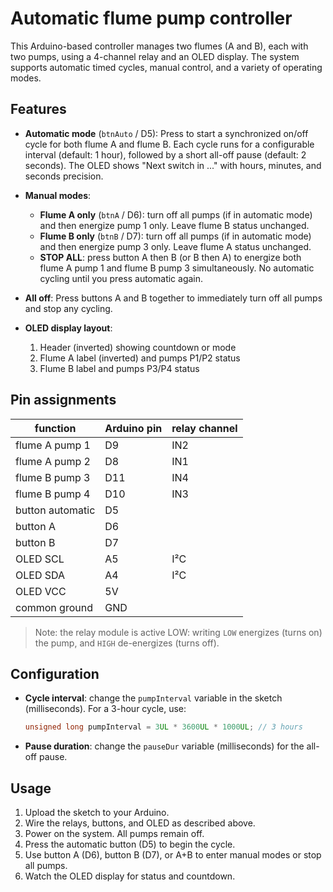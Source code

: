 # Automatic flume pump controller

This Arduino-based controller manages two flumes (A and B), each with two pumps, using a 4-channel relay and an OLED display. The system supports automatic timed cycles, manual control, and a variety of operating modes.

## Features

* **Automatic mode** (`btnAuto` / D5):
  Press to start a synchronized on/off cycle for both flume A and flume B. Each cycle runs for a configurable interval (default: 1 hour), followed by a short all-off pause (default: 2 seconds). The OLED shows "Next switch in ..." with hours, minutes, and seconds precision.

* **Manual modes**:

  * **Flume A only** (`btnA` / D6): turn off all pumps (if in automatic mode) and then energize pump 1 only. Leave flume B status unchanged.
  * **Flume B only** (`btnB` / D7): turn off all pumps (if in automatic mode) and then energize pump 3 only. Leave flume A status unchanged.
  * **STOP ALL**: press button A then B (or B then A) to energize both flume A pump 1 and flume B pump 3 simultaneously. No automatic cycling until you press automatic again.

* **All off**:
  Press buttons A and B together to immediately turn off all pumps and stop any cycling.

* **OLED display layout**:

  1. Header (inverted) showing countdown or mode
  2. Flume A label (inverted) and pumps P1/P2 status
  3. Flume B label and pumps P3/P4 status

## Pin assignments

| function         | Arduino pin | relay channel |
| ---------------- | ----------- | ------------- |
| flume A pump 1   | D9          | IN2           |
| flume A pump 2   | D8          | IN1           |
| flume B pump 3   | D11         | IN4           |
| flume B pump 4   | D10         | IN3           |
| button automatic | D5          |               |
| button A         | D6          |               |
| button B         | D7          |               |
| OLED SCL         | A5          | I²C           |
| OLED SDA         | A4          | I²C           |
| OLED VCC         | 5V          |               |
| common ground    | GND         |               |

> Note: the relay module is active LOW: writing `LOW` energizes (turns on) the pump, and `HIGH` de-energizes (turns off).

## Configuration

* **Cycle interval**: change the `pumpInterval` variable in the sketch (milliseconds). For a 3-hour cycle, use:

  ```cpp
  unsigned long pumpInterval = 3UL * 3600UL * 1000UL; // 3 hours
  ```

* **Pause duration**: change the `pauseDur` variable (milliseconds) for the all-off pause.

## Usage

1. Upload the sketch to your Arduino.
2. Wire the relays, buttons, and OLED as described above.
3. Power on the system. All pumps remain off.
4. Press the automatic button (D5) to begin the cycle.
5. Use button A (D6), button B (D7), or A+B to enter manual modes or stop all pumps.
6. Watch the OLED display for status and countdown.

